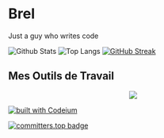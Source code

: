 # Brel

Just a guy who writes code

![Github Stats](https://github-readme-stats.vercel.app/api?username=brelnosse&show_icons=true&theme=dark)
![Top Langs](https://github-readme-stats.vercel.app/api/top-langs/?username=brelnosse&langs_count=8&layout=compact&theme=dark)
[![GitHub Streak](https://streak-stats.demolab.com/?user=brelnosse&theme=dark)](https://git.io/streak-stats)

## Mes Outils de Travail
<p align="center">
  <a href="https://skillicons.dev">
    <img src="https://skillicons.dev/icons?i=vscode,python,c,java,flutter,js,typescript,firebase,github,nodejs,express,mongodb,discord,postman" />
  </a>
</p>

[![built with Codeium](https://codeium.com/badges/main)](https://codeium.com)

[![committers.top badge](https://user-badge.committers.top/cameroon/brelnosse.svg)](https://user-badge.committers.top/cameroon/brelnosse)
